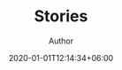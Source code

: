 ---
title: "Stories"
author: "Author"
author_link: "#"
date: 2020-01-01T12:14:34+06:00
image: "images/blog/post-1.jpg"
thumbnail: ""
image_caption: |
    This is an image caption. Image credt: [John Doe](#)
description: "This is meta description."
summary: "This is a sentence preview of the story content, typically the first sentence of the main content of the article."
draft: false
---